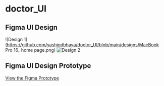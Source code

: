 # doctor_UI

## Figma UI Design

![Design 1](https://github.com/yashindbhaya/doctor_UI/blob/main/designs/MacBook Pro 16_ home page.png)
![Design 2](https://github.com/yashindbhaya/yashindibhagya/blob/main/designs/design2.png)

## Figma UI Design Prototype

[View the Figma Prototype](https://www.figma.com/proto/https://www.figma.com/design/4ecqe1bxoivZXT7zfinfmJ/Untitled?node-id=0-1&t=2FnUau4g3B5fCLXn-1)

